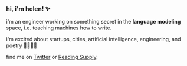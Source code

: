 ### hi, i'm helen! ✨

i'm an engineer working on something secret in the **language modeling** space, i.e. teaching machines how to write. 

i'm excited about startups, cities, artificial intelligence, engineering, and poetry 🌱🌸🔮💫

find me on [Twitter](https://twitter.com/mathemakitten) or [Reading Supply](https://reading.supply/@mathemakitten).
